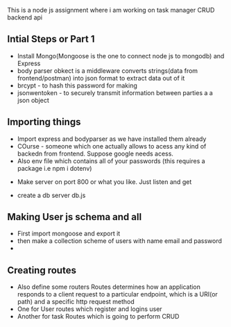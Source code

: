 <p> This is a node js assignment where i am working on  task manager CRUD backend api</p>

<h2>Intial Steps or Part 1</h2>
<ul>
<li>Install Mongo(Mongoose is the one to connect node js to mongodb) and Express</li>
<li>body parser obkect is a middleware converts strings(data from frontend/postman) into json format to extract data out of it</li>
<li>brcypt - to hash this password for making </li>
<li>jsonwentoken - to securely transmit information between parties a a json object </li>
<!-- npm i express body-parser bcrypt jsonwebtoken -->
</ul>

<h2>Importing things</h2>
<ul>
<li>Import express and bodyparser as we have installed them already</li>
<li>COurse - someone which one actually allows to acess any kind of backedn from frontend. Suppose google needs acess.</li>
<li>Also env file which contains all of your passwords (this requires a package i.e npm i dotenv)</li>
</ul>

<ul>
<li>Make server on port 800 or what you like. Just listen and get</li>
</ul>

<ul>
<li>create a db server db.js</li>
</ul>

<!-- Creating User Schema -->
<!-- In models folder -->

<h2>Making User js schema and all</h2>
<ul>
<li>First import mongoose and export it</li>
<li>then make a collection scheme of users with name email and password</li>
<li></li>
</ul>

<h2>Creating routes</h2>
<ul><li>Also define some routers Routes determines how an application responds to a client request to a particular endpoint, which is a URI(or path) and a specific http request method</li>
<li>One for User routes which register and logins user</li>
<li>Another for task Routes which is going to perform CRUD</li>
</ul>

<!-- Till here everything is connected and user routes done-->